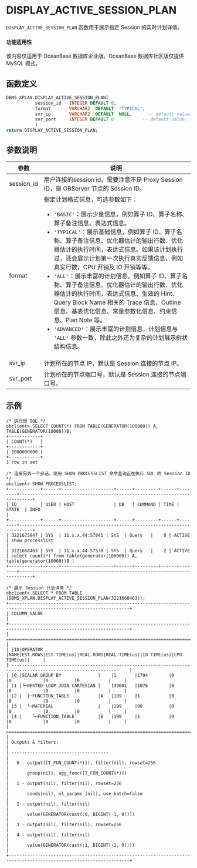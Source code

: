 # DISPLAY_ACTIVE_SESSION_PLAN

`DISPLAY_ACTIVE_SESSION_PLAN` 函数用于展示指定 Session 的实时计划详情。

  <main id="notice" >
    <h4>功能适用性</h4>
    <p>该内容仅适用于 OceanBase 数据库企业版。OceanBase 数据库社区版仅提供 MySQL 模式。</p>
  </main>

## 函数定义

```sql
DBMS_XPLAN.DISPLAY_ACTIVE_SESSION_PLAN(
           session_id   INTEGER DEFAULT 0,
           format       VARCHAR2  DEFAULT  'TYPICAL',
           svr_ip       VARCHAR2  DEFAULT  NULL,      -- default value: server connected by client
           svr_port     INTEGER DEFAULT 0           -- default value: server connected by client
           )
return DISPLAY_ACTIVE_SESSION_PLAN;
```

## 参数说明

| 参数 | 说明 |
| --- | --- |
| session_id | 用户连接的session id。需要注意不是 Proxy Session ID，是 OBServer 节点的 Session ID。 |
| format | 指定计划格式信息，可选参数如下：<ul><li>`'BASIC'`：展示少量信息，例如算子 ID、算子名称、算子备注信息、表达式信息。</li><li> `'TYPICAL'`：展示基础信息，例如算子 ID、算子名称、算子备注信息、优化器估计的输出行数、优化器估计的执行时间，表达式信息。如果该计划执行过，还会展示计划第一次执行真实反馈信息，例如真实行数，CPU 开销及 IO 开销等等。</li><li> `'ALL'`：展示丰富的计划信息，例如算子 ID、算子名称、算子备注信息、优化器估计的输出行数、优化器估计的执行时间，表达式信息、生效的 Hint、Query Block Name 相关的 Trace 信息、Outline 信息、基表优化信息、常量参数化信息、约束信息、Plan Note 等。</li><li> `'ADVANCED'`：展示丰富的计划信息，计划信息与 `'ALL'` 参数一致，除此之外还为复杂的计划展示树状结构信息。</li></ul> |
| svr_ip | 计划所在的节点 IP，默认是 Session 连接的节点 IP。|
| svr_port | 计划所在的节点端口号，默认是 Session 连接的节点端口号。|


## 示例

```shell
/* 执行慢 SQL */
obclient> SELECT COUNT(*) FROM TABLE(GENERATOR(100000)) A, TABLE(GENERATOR(10000))B;   
+------------+
| COUNT(*)   |
+------------+
| 1000000000 |
+------------+
1 row in set

/* 连接另外一个会话，使用 SHOW PROCESSLIST 命令查询正在执行 SQL 的 Session ID */
obclient> SHOW PROCESSLIST;
+------------+------+--------------------+------+---------+------+--------+---------------------------------------------------------------------------+
| ID         | USER | HOST               | DB   | COMMAND | TIME | STATE  | INFO                                                                      |
+------------+------+--------------------+------+---------+------+--------+---------------------------------------------------------------------------+
| 3221675847 | SYS  | 11.x.x.44:57841 | SYS  | Query   |    0 | ACTIVE | show processlist                                                          |
| 3221668463 | SYS  | 11.x.x.44:57530 | SYS  | Query   |    2 | ACTIVE | select count(*) from table(generator(100000)) A, table(generator(10000))B |
+------------+------+--------------------+------+---------+------+--------+---------------------------------------------------------------------------+

/* 展示 Session 计划详情 */
obclient> SELECT * FROM TABLE (DBMS_XPLAN.DISPLAY_ACTIVE_SESSION_PLAN(3221668463));
+--------------------------------------------------------------------------------------------------------------------+
| COLUMN_VALUE                                                                                                       |
+--------------------------------------------------------------------------------------------------------------------+
| ==============================================================================================================     |
| |ID|OPERATOR                     |NAME|EST.ROWS|EST.TIME(us)|REAL.ROWS|REAL.TIME(us)|IO TIME(us)|CPU TIME(us)|     |
| --------------------------------------------------------------------------------------------------------------     |
| |0 |SCALAR GROUP BY              |    |1       |1794        |0        |0            |0          |0           |     |
| |1 |└─NESTED-LOOP JOIN CARTESIAN |    |39601   |1076        |0        |0            |0          |0           |     |
| |2 |  ├─FUNCTION_TABLE           |A   |199     |1           |0        |0            |0          |0           |     |
| |3 |  └─MATERIAL                 |    |199     |80          |0        |0            |0          |0           |     |
| |4 |    └─FUNCTION_TABLE         |B   |199     |1           |0        |0            |0          |0           |     |
| ==============================================================================================================     |
| Outputs & filters:                                                                                                 |
| -------------------------------------                                                                              |
|   0 - output([T_FUN_COUNT(*)]), filter(nil), rowset=256                                                            |
|       group(nil), agg_func([T_FUN_COUNT(*)])                                                                       |
|   1 - output(nil), filter(nil), rowset=256                                                                         |
|       conds(nil), nl_params_(nil), use_batch=false                                                                 |
|   2 - output(nil), filter(nil)                                                                                     |
|       value(GENERATOR(cast(:0, BIGINT(-1, 0))))                                                                    |
|   3 - output(nil), filter(nil), rowset=256                                                                         |
|   4 - output(nil), filter(nil)                                                                                     |
|       value(GENERATOR(cast(:1, BIGINT(-1, 0))))                                                                    |
+--------------------------------------------------------------------------------------------------------------------+

```